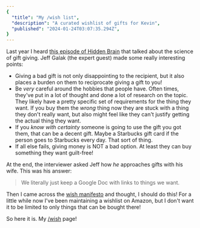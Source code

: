 ```yaml
---
{
  "title": "My /wish list",
  "description": "A curated wishlist of gifts for Kevin",
  "published": "2024-01-24T03:07:35.294Z",
}
---
```


Last year I heard [this episode of Hidden Brain](https://hiddenbrain.org/podcast/the-secret-to-gift-giving/)
that talked about the science of gift giving. Jeff Galak (the expert guest) made some really interesting points:

- Giving a bad gift is not only disappointing to the recipient, but it also places a burden on them to reciprocate giving a gift to you!
- Be _very_ careful around the hobbies that people have. Often times, they've put in a lot of thought and done a lot of research on the topic.
  They likely have a pretty specific set of requirements for the thing they want. If you buy them the _wrong_ thing now they are stuck with a
  thing they don't really want, but also might feel like they can't justify getting the actual thing they want.
- If you _know with certainty_ someone is going to use the gift you got them, that can be a decent gift. Maybe a Starbucks gift card if the person goes to Starbucks every day. That sort of thing.
- If all else fails, giving money is NOT a bad option. At least they can buy something they want guilt-free!

At the end, the interviewer asked Jeff how _he_ approaches gifts with his wife. This was his answer:

> We literally just keep a Google Doc with links to things we want.

Then I came across the [wish manifesto](https://taylor.town/wish-manifesto) and thought, I should do this! For a little while now I've been maintaining a wishlist on Amazon, but I don't want it to be limited to only things that can be bought there!

So here it is. My [/wish](/wish) page!
